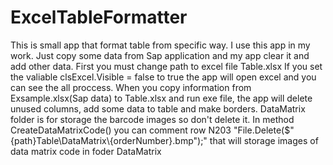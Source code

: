 # ExcelTableFormatter
This is small app that format table from specific way.
I use this app in my work.
Just copy some data from Sap application and my app clear it and add other data.
First you must change path to excel file Table.xlsx
If you set the valiable clsExcel.Visible = false to true
the app will open excel and you can see the all proccess.
When you copy information from Exsample.xlsx(Sap data) to Table.xlsx and run exe file, the app
will delete unused columns, add some data to table and make borders.
DataMatrix folder is for storage the barcode images so don't delete it.
In method CreateDataMatrixCode() you can comment row N203 "File.Delete($"{path}Table\\DataMatrix\\{orderNumber}.bmp");"
that will storage images of data matrix code in foder DataMatrix
